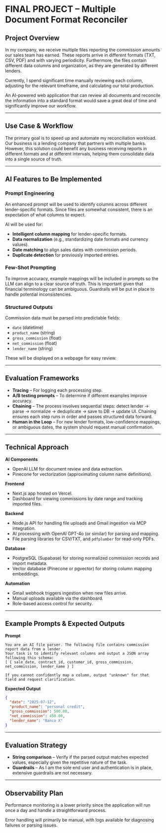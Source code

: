 # FINAL PROJECT – Multiple Document Format Reconciler

## Project Overview

In my company, we receive multiple files reporting the commission amounts our sales team has earned. These reports arrive in different formats (TXT, CSV, PDF) and with varying periodicity. Furthermore, the files contain different data columns and organization, as they are generated by different lenders.

Currently, I spend significant time manually reviewing each column, adjusting for the relevant timeframe, and calculating our total production.

An AI-powered web application that can review all documents and reconcile the information into a standard format would save a great deal of time and significantly improve our workflow.

---

## Use Case & Workflow

The primary goal is to speed up and automate my reconciliation workload. Our business is a lending company that partners with multiple banks. However, this solution could benefit any business receiving reports in different formats and at different intervals, helping them consolidate data into a single source of truth.

---

## AI Features to Be Implemented

### Prompt Engineering

An enhanced prompt will be used to identify columns across different lender-specific formats. Since files are somewhat consistent, there is an expectation of what columns to expect.

AI will be used for:

* **Intelligent column mapping** for lender-specific formats.
* **Data normalization** (e.g., standardizing date formats and currency values).
* **Date matching** to align sales dates with commission periods.
* **Duplicate detection** for previously imported entries.

### Few-Shot Prompting

To improve accuracy, example mappings will be included in prompts so the LLM can align to a clear source of truth. This is important given that financial terminology can be ambiguous. Guardrails will be put in place to handle potential inconsistencies.

### Structured Outputs

Commission data must be parsed into predictable fields:

* `date` (datetime)
* `product_name` (string)
* `gross_commission` (float)
* `net_commission` (float)
* `lender_name` (string)

These will be displayed on a webpage for easy review.

---

## Evaluation Frameworks

* **Tracing** – For logging each processing step.
* **A/B testing prompts** – To determine if different examples improve accuracy.
* **Chaining** – The process involves sequential steps: detect lender → parse → normalize → deduplicate → save to DB → update UI. Chaining ensures each step runs in order and passes structured data forward.
* **Human in the Loop** – For new lender formats, low-confidence mappings, or ambiguous dates, the system should request manual confirmation.

---

## Technical Approach

**AI Components**

* OpenAI LLM for document review and data extraction.
* Pinecone for vectorization (approximating column name definitions).

**Frontend**

* Next.js app hosted on Vercel.
* Dashboard for viewing commissions by date range and tracking imported files.

**Backend**

* Node.js API for handling file uploads and Gmail ingestion via MCP integration.
* AI processing with OpenAI GPT-4o (or similar) for parsing and mapping.
* File parsing libraries for CSV/TXT, and `pdfplumber` for read-only PDFs.

**Database**

* PostgreSQL (Supabase) for storing normalized commission records and import metadata.
* Vector database (Pinecone or pgvector) for storing column mapping embeddings.

**Automation**

* Gmail webhook triggers ingestion when new files arrive.
* Manual uploads available via the dashboard.
* Role-based access control for security.

---

## Example Prompts & Expected Outputs

**Prompt**

```
You are an AI file parser. The following file contains commission report data from a lender.  
Your task is to identify relevant columns and output a JSON array following this schema:  
[ { sale_date, contract_id, customer_id, gross_commission, net_commission, lender_name } ]  

If you cannot confidently map a column, output "unknown" for that field and request clarification.
```

**Expected Output**

```json
{
  "date": "2025-07-12",
  "product_name": "personal credit",
  "gross_commission": 500.00,
  "net_commission": 450.00,
  "lender_name": "Banco X"
}
```

---

## Evaluation Strategy

* **String comparison** – Verify if the parsed output matches expected values, especially given the repetitive nature of the task.
* **Guardrails** – As I am the sole end user and authentication is in place, extensive guardrails are not necessary.

---

## Observability Plan

Performance monitoring is a lower priority since the application will run once a day and handle a straightforward process.

Error handling will primarily be manual, with logs available for diagnosing failures or parsing issues.
